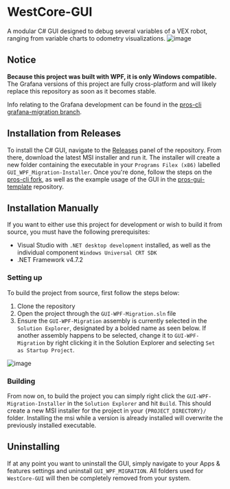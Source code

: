 # WestCore-GUI
A modular C# GUI designed to debug several variables of a VEX robot, ranging from variable charts to odometry visualizations.
![image](https://user-images.githubusercontent.com/36551149/124071337-c8e35c80-da04-11eb-999c-a1ccbff2fd30.png)

## Notice
**Because this project was built with WPF, it is only Windows compatible.** The Grafana versions of this project are fully cross-platform and will likely replace this repository as soon as it becomes stable. 

Info relating to the Grafana development can be found in the [pros-cli grafana-migration branch](https://github.com/BWHS-Robotics/pros-cli/tree/grafana-migration). 

## Installation from Releases
To install the C# GUI, navigate to the [Releases](https://github.com/BWHS-Robotics/WestCore-GUI/releases) panel of the repository. From there, download the latest MSI installer and run it. The installer will create a new folder containing the executable in your ``Programs Filex (x86)`` labelled ``GUI_WPF_Migration-Installer``. Once you're done, follow
the steps on the [pros-cli fork](https://github.com/BWHS-Robotics/pros-cli), as well as the example usage of the GUI in the [pros-gui-template](https://github.com/BWHS-Robotics/pros-gui-template) repository. 
## Installation Manually
If you want to either use this project for development or wish to build it from source, you must have the following prerequisites:
- Visual Studio with `.NET desktop development` installed,
  as well as the individual component ``Windows Universal CRT SDK``   
- .NET Framework v4.7.2
### Setting up
To build the project from source, first follow the steps below:
1. Clone the repository 
2. Open the project through the ``GUI-WPF-Migration.sln`` file 
3. Ensure the ``GUI-WPF-Migration`` assembly is currently selected in the ``Solution Explorer``, designated by a bolded name as seen
   below. If another assembly happens to be selected, change it to ``GUI-WPF-Migration`` by right clicking it in the Solution Explorer and selecting 
   ``Set as Startup Project``.

![image](https://user-images.githubusercontent.com/36551149/124170374-f5cb5a00-da6c-11eb-9389-ac715b8e7b34.png)
  
### Building
From now on, to build the project you can simply right click the ``GUI-WPF-Migration-Installer`` in the ``Solution Explorer`` and hit ``Build``. This should create a new MSI installer for the project in your ``{PROJECT_DIRECTORY}/`` folder. Installing the msi while a version is already installed will overwrite the previously installed executable. 

## Uninstalling
If at any point you want to uninstall the GUI, simply navigate to your Apps & features settings and uninstall ``GUI_WPF_MIGRATION``. All folders used for ``WestCore-GUI`` will then be completely removed from your system.

